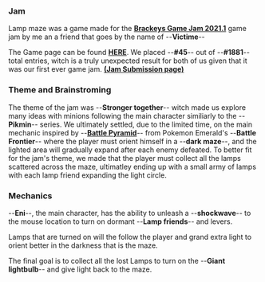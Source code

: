 ### Jam

Lamp maze was a game made for the [**Brackeys Game Jam 2021.1**](https://itch.io/jam/brackeys-5) game jam by me an a friend that goes by the name of --**Victime**--

The Game page can be found [**HERE**](https://bards-yard.itch.io/lamp-maze).
We placed --**#45**-- out of --**#1881**-- total entries, witch is a truly unexpected result for both of us given that it was our first ever game jam.
[**(Jam Submission page)**](https://itch.io/jam/brackeys-5/rate/929233)

### Theme and Brainstroming

The theme of the jam was --**Stronger together**-- witch made us explore many ideas with minions following the main character similiarly to the --**Pikmin**-- series.
We ultimately settled, due to the limited time, on the main mechanic inspired by --[**Battle Pyramid**](https://bulbapedia.bulbagarden.net/wiki/Battle_Pyramid)-- from Pokemon Emerald's --**Battle Frontier**-- where the player must orient himself in a --**dark maze**--, and the lighted area will gradually expand after each enemy defeated.
To better fit for the jam's theme, we made that the player must collect all the lamps scattered across the maze, ultimatley ending up with a small army of lamps with each lamp friend expanding the light circle.

### Mechanics

--**Eni**--, the main character, has the ability to unleash a --**shockwave**-- to the mouse location to turn on dormant --**Lamp friends**-- and levers.


Lamps that are turned on will the follow the player and grand extra light to orient better in the darkness that is the maze.

The final goal is to collect all the lost Lamps to turn on the --**Giant lightbulb**-- and give light back to the maze.
